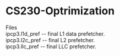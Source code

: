 # CS230-Optrimization
Files  <br />
ipcp3.l1d_pref -- final L1 data prefetcher.  <br />
ipcp3.l2c_pref -- final L2 prefetcher.  <br />
ipcp3.llc_pref -- final LLC prefetcher.  <br />
